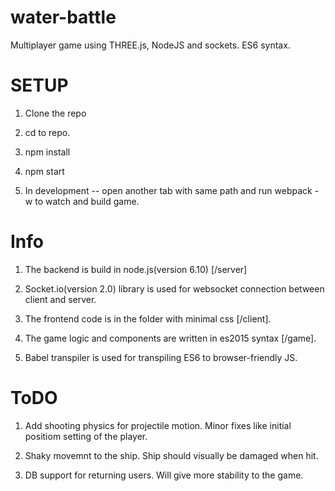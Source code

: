 # water-battle
Multiplayer game using THREE.js, NodeJS and sockets. ES6 syntax.


# SETUP

1. Clone the repo

2. cd to repo. 

3. npm install

4. npm start

5. In development -- open another tab with same path and run webpack -w to watch and build game. 


# Info

1. The backend is build in node.js(version 6.10) [/server]

2. Socket.io(version 2.0) library is used for websocket connection between client and server.

3. The frontend code is in the folder with minimal css [/client].

4. The game logic and components are written in es2015 syntax [/game].

5. Babel transpiler is used for transpiling ES6 to browser-friendly JS. 


# ToDO

1. Add shooting physics for projectile motion. Minor fixes like initial positiom setting of the player.

2. Shaky movemnt to the ship. Ship should visually be damaged when hit.

3. DB support for returning users. Will give more stability to the game.